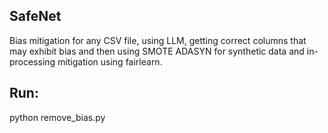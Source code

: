 ## SafeNet
Bias mitigation for any CSV file, using LLM, getting correct columns that may exhibit bias and then using SMOTE ADASYN for synthetic data and in-processing mitigation using fairlearn. 
## Run:
python remove_bias.py

